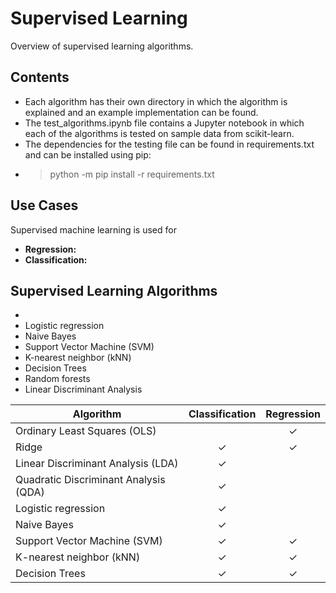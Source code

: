 # Supervised Learning

Overview of supervised learning algorithms.

## Contents

- Each algorithm has their own directory in which the algorithm is explained and an example implementation can be found.
- The test_algorithms.ipynb file contains a Jupyter notebook in which each of the algorithms is tested on sample data from scikit-learn.
- The dependencies for the testing file can be found in requirements.txt and can be installed using pip:
- > python -m pip install -r requirements.txt

## Use Cases

Supervised machine learning is used for

- **Regression:**
- **Classification:**

## Supervised Learning Algorithms

-
- Logistic regression
- Naive Bayes
- Support Vector Machine (SVM)
- K-nearest neighbor (kNN)
- Decision Trees
- Random forests
- Linear Discriminant Analysis

| Algorithm                             | Classification | Regression |
| ------------------------------------- | :------------: | :--------: |
| Ordinary Least Squares (OLS)          |                |  &check;   |
| Ridge                                 |    &check;     |  &check;   |
| Linear Discriminant Analysis (LDA)    |    &check;     |            |
| Quadratic Discriminant Analysis (QDA) |    &check;     |            |
| Logistic regression                   |    &check;     |            |
| Naive Bayes                           |    &check;     |            |
| Support Vector Machine (SVM)          |    &check;     |  &check;   |
| K-nearest neighbor (kNN)              |    &check;     |  &check;   |
| Decision Trees                        |    &check;     |  &check;   |

